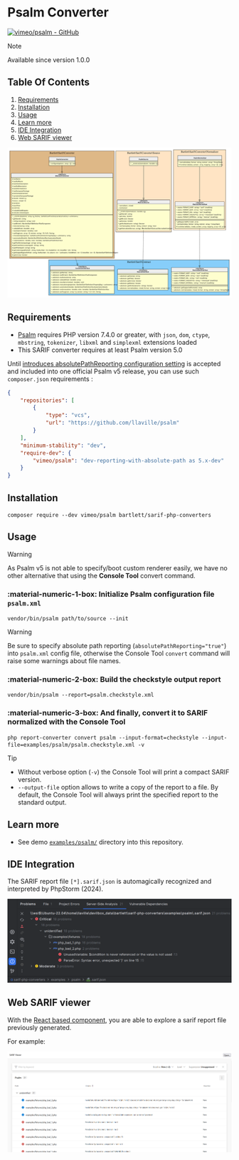 <!-- markdownlint-disable MD013 -->
# Psalm Converter

[![vimeo/psalm - GitHub](https://gh-card.dev/repos/vimeo/psalm.svg?fullname=)](https://github.com/vimeo/psalm)

> [!NOTE]
>
> Available since version 1.0.0

## Table Of Contents

1. [Requirements](#requirements)
2. [Installation](#installation)
3. [Usage](#usage)
4. [Learn more](#learn-more)
5. [IDE Integration](#ide-integration)
6. [Web SARIF viewer](#web-sarif-viewer)

![psalm converter](../assets/images/converter-psalm.graphviz.svg)

## Requirements

* [Psalm][psalm] requires PHP version 7.4.0 or greater, with `json`, `dom`, `ctype`, `mbstring`, `tokenizer`, `libxml` and `simplexml` extensions loaded
* This SARIF converter requires at least Psalm version 5.0

Until [introduces absolutePathReporting configuration setting][psalm-absolute-path-reporting] is accepted and included into one official Psalm v5 release,
you can use such `composer.json` requirements :

```json
{
    "repositories": [
        {
            "type": "vcs",
            "url": "https://github.com/llaville/psalm"
        }
    ],
    "minimum-stability": "dev",
    "require-dev": {
        "vimeo/psalm": "dev-reporting-with-absolute-path as 5.x-dev"
    }
}
```

## Installation

```shell
composer require --dev vimeo/psalm bartlett/sarif-php-converters
```

## Usage

> [!WARNING]
>
> As Psalm v5 is not able to specify/boot custom renderer easily,
> we have no other alternative that using the **Console Tool** convert command.

### :material-numeric-1-box: Initialize Psalm configuration file `psalm.xml`

```shell
vendor/bin/psalm path/to/source --init
```

> [!WARNING]
>
> Be sure to specify absolute path reporting (`absolutePathReporting="true"`) into `psalm.xml` config file,
> otherwise the Console Tool `convert` command will raise some warnings about file names.

### :material-numeric-2-box: Build the checkstyle output report

```shell
vendor/bin/psalm --report=psalm.checkstyle.xml
```

### :material-numeric-3-box: And finally, convert it to SARIF normalized with the **Console Tool**

```shell
php report-converter convert psalm --input-format=checkstyle --input-file=examples/psalm/psalm.checkstyle.xml -v
```

> [!TIP]
>
> * Without verbose option (`-v`) the Console Tool will print a compact SARIF version.
> * `--output-file` option allows to write a copy of the report to a file. By default, the Console Tool will always print the specified report to the standard output.

## Learn more

* See demo [`examples/psalm/`][example-folder] directory into this repository.

## IDE Integration

The SARIF report file `[*].sarif.json` is automagically recognized and interpreted by PhpStorm (2024).

![PHPStorm integration](../assets/images/phpstorm-psalm.png)

## Web SARIF viewer

With the [React based component][sarif-web-component], you are able to explore a sarif report file previously generated.

For example:

![sarif-web-psalm](../assets/images/sarif-web-psalm.png)

[example-folder]: https://github.com/llaville/sarif-php-converters/blob/1.0/examples/psalm/
[psalm]: https://github.com/vimeo/psalm
[sarif-web-component]: https://github.com/Microsoft/sarif-web-component
[psalm-absolute-path-reporting]: https://github.com/vimeo/psalm/pull/11049
